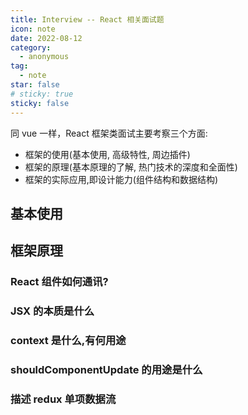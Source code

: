 ```yaml
---
title: Interview -- React 相关面试题
icon: note
date: 2022-08-12
category:
  - anonymous
tag:
  - note
star: false
# sticky: true
sticky: false
---
```


同 vue 一样，React 框架类面试主要考察三个方面:

- 框架的使用(基本使用, 高级特性, 周边插件)
- 框架的原理(基本原理的了解, 热门技术的深度和全面性)
- 框架的实际应用,即设计能力(组件结构和数据结构)

## 基本使用

## 框架原理

### React 组件如何通讯?

### JSX 的本质是什么

### context 是什么,有何用途

### shouldComponentUpdate 的用途是什么

### 描述 redux 单项数据流
